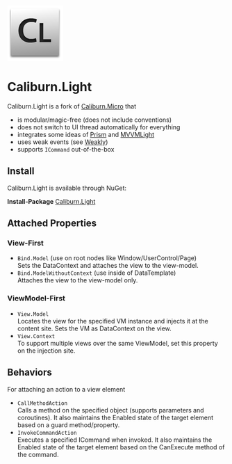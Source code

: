 ![Logo](./logo.png?raw=true)
# Caliburn.Light

Caliburn.Light is a fork of [Caliburn.Micro](https://github.com/BlueSpire/Caliburn.Micro) that
- is modular/magic-free (does not include conventions)
- does not switch to UI thread automatically for everything
- integrates some ideas of [Prism](http://msdn.microsoft.com/en-us/library/ff648465.aspx) and [MVVMLight](http://www.mvvmlight.net/) 
- uses weak events (see [Weakly](https://github.com/tibel/Weakly))
- supports `ICommand` out-of-the-box



## Install
Caliburn.Light is available through NuGet:

**Install-Package** [Caliburn.Light](https://www.nuget.org/packages/Caliburn.Light/)



## Attached Properties

### View-First
- `Bind.Model` (use on root nodes like Window/UserControl/Page)  
  Sets the DataContext and attaches the view to the view-model.
- `Bind.ModelWithoutContext` (use inside of DataTemplate)  
  Attaches the view to the view-model only.

### ViewModel-First
- `View.Model`  
  Locates the view for the specified VM instance and injects it at the content site.
  Sets the VM as DataContext on the view.
- `View.Context`  
  To support multiple views over the same ViewModel, set this property on the injection site.



## Behaviors
For attaching an action to a view element
- `CallMethodAction`  
  Calls a method on the specified object (supports parameters and coroutines).
  It also maintains the Enabled state of the target element based on a guard method/property.
- `InvokeCommandAction`  
  Executes a specified ICommand when invoked.
  It also maintains the Enabled state of the target element based on the CanExecute method of the command.
